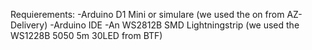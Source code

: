 Requierements:
-Arduino D1 Mini or simulare (we used the on from AZ-Delivery) 
-Arduino IDE
-An WS2812B SMD Lightningstrip (we used the WS1228B 5050 5m 30LED from BTF) 
